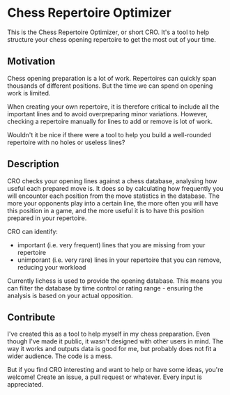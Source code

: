 # Chess Repertoire Optimizer

This is the Chess Repertoire Optimizer, or short CRO.
It's a tool to help structure your chess opening repertoire to get the most out of your time.

## Motivation

Chess opening preparation is a lot of work.
Repertoires can quickly span thousands of different positions.
But the time we can spend on opening work is limited.

When creating your own repertoire, it is therefore critical to include all
the important lines and to avoid overpreparing minor variations.
However, checking a repertoire manually for lines to add or remove is lot of work.

Wouldn't it be nice if there were a tool to help you build a well-rounded repertoire
with no holes or useless lines?

## Description

CRO checks your opening lines against a chess database, analysing how useful each prepared move is.
It does so by calculating how frequently you will encounter each position from
the move statistics in the database.
The more your opponents play into a certain line,
the more often you will have this position in a game,
and the more useful it is to have this position prepared in your repertoire.

CRO can identify:
* important (i.e. very frequent) lines that you are missing from your repertoire
* unimporant (i.e. very rare) lines in your repertoire that you can remove, reducing your workload

Currently lichess is used to provide the opening database.
This means you can filter the database by time control or rating range -
ensuring the analysis is based on your actual opposition.

## Contribute

I've created this as a tool to help myself in my chess preparation.
Even though I've made it public, it wasn't designed with other users in mind.
The way it works and outputs data is good for me, but probably does not fit a wider audience.
The code is a mess.

But if you find CRO interesting and want to help or have some ideas, you're welcome!
Create an issue, a pull request or whatever. Every input is appreciated.

